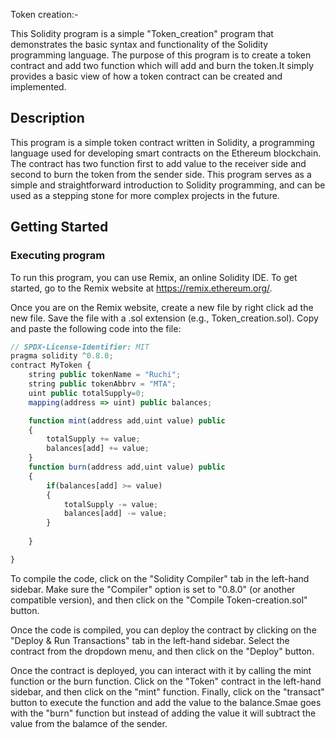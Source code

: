 Token creation:-

This Solidity program is a simple "Token_creation" program that demonstrates the basic syntax and functionality of the Solidity programming language. The purpose of this program is to create a token contract and add two function which will add and burn the token.It simply provides a basic view of how a token contract can be created and implemented.
## Description

This program is a simple token contract written in Solidity, a programming language used for developing smart contracts on the Ethereum blockchain. The contract has two function first to add value to the receiver side and second to burn the token from the sender side. This program serves as a simple and straightforward introduction to Solidity programming, and can be used as a stepping stone for more complex projects in the future.

## Getting Started

### Executing program

To run this program, you can use Remix, an online Solidity IDE. To get started, go to the Remix website at https://remix.ethereum.org/.

Once you are on the Remix website, create a new file by right click ad the new file. Save the file with a .sol extension (e.g., Token_creation.sol). Copy and paste the following code into the file:

```javascript
// SPDX-License-Identifier: MIT
pragma solidity ^0.8.0;
contract MyToken {
    string public tokenName = "Ruchi";
    string public tokenAbbrv = "MTA";
    uint public totalSupply=0;
    mapping(address => uint) public balances;

    function mint(address add,uint value) public 
    {
        totalSupply += value;
        balances[add] += value;
    }
    function burn(address add,uint value) public 
    {
        if(balances[add] >= value)
        {
            totalSupply -= value;
            balances[add] -= value; 
        }
        
    }

}
````

To compile the code, click on the "Solidity Compiler" tab in the left-hand sidebar. Make sure the "Compiler" option is set to "0.8.0" (or another compatible version), and then click on the "Compile Token-creation.sol" button.

Once the code is compiled, you can deploy the contract by clicking on the "Deploy & Run Transactions" tab in the left-hand sidebar. Select the contract from the dropdown menu, and then click on the "Deploy" button.

Once the contract is deployed, you can interact with it by calling the mint function or the burn function. Click on the "Token" contract in the left-hand sidebar, and then click on the "mint" function. Finally, click on the "transact" button to execute the function and add the value to the balance.Smae goes with the "burn" function but instead of adding the value it will subtract the value from the balamce of the sender.

